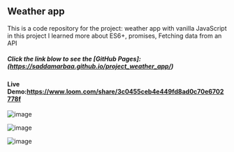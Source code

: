 ## Weather app

This is a code repository for the project: weather app with vanilla JavaScript 
in this project I learned more about ES6+, promises, Fetching data from an API

##### Click the link blow to see the [GitHub Pages]: (https://saddamarbaa.github.io/project_weather_app/)

#### Live Demo:https://www.loom.com/share/3c0455ceb4e449fd8ad0c70e6702778f

![image](https://user-images.githubusercontent.com/51326421/105640282-d291f280-5eaf-11eb-8d9b-eb83518c5b5a.png)


![image](https://user-images.githubusercontent.com/51326421/105640309-f5bca200-5eaf-11eb-8319-e68af832b00c.png)


![image](https://user-images.githubusercontent.com/51326421/105640398-65329180-5eb0-11eb-84cb-7956b36485d7.png)


